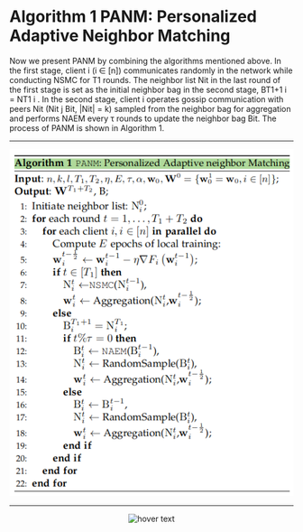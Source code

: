 # Algorithm 1 PANM: Personalized Adaptive Neighbor Matching

Now we present PANM by combining the algorithms mentioned above. In the first stage, client i (i ∈ [n]) communicates randomly in the network while conducting NSMC for T1 rounds. The neighbor list Nit in the last round of the first stage is set as the initial neighbor bag in the second stage, BT1+1 i = NT1 i . In the second stage, client i operates gossip communication with peers Nit (Nit j Bit, |Nit| = k) sampled from the neighbor bag for aggregation and performs NAEM every τ rounds to update the neighbor bag Bit. The process of PANM is shown in Algorithm 1.

---

<div style="text-align: center;">
  <img src="./assets/Algorithm 1 PANM: Personalized Adaptive neighbor Matching.png" alt="Algorithm 1 PANM: Personalized Adaptive neighbor Matching">
</div>

___
<div>
<div align="center">
  <img src="https://www.gnu.org/graphics/gplv3-127x51.png" width="85" title="hover text">
</div>
</div>
